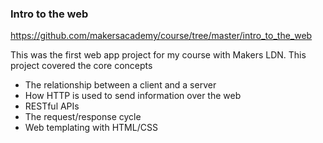 ### Intro to the web 

https://github.com/makersacademy/course/tree/master/intro_to_the_web

This was the first web app project for my course with Makers LDN. This project covered the core concepts

- The relationship between a client and a server 
- How HTTP is used to send information over the web 
- RESTful APIs
- The request/response cycle 
- Web templating with HTML/CSS 
